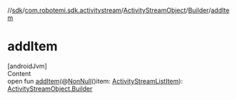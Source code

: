 //[sdk](../../../../index.md)/[com.robotemi.sdk.activitystream](../../index.md)/[ActivityStreamObject](../index.md)/[Builder](index.md)/[addItem](add-item.md)



# addItem  
[androidJvm]  
Content  
open fun [addItem](add-item.md)(@[NonNull](https://developer.android.com/reference/kotlin/androidx/annotation/NonNull.html)()item: [ActivityStreamListItem](../../-activity-stream-list-item/index.md)): [ActivityStreamObject.Builder](index.md)  



